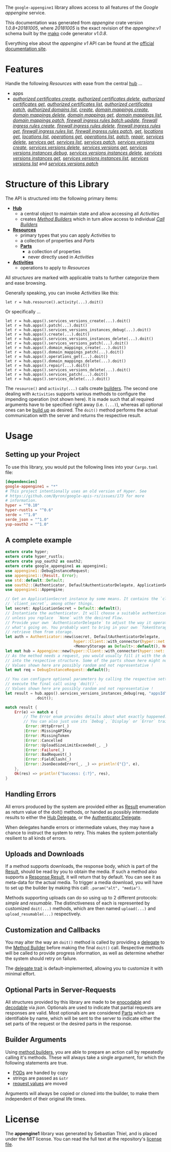 <!---
DO NOT EDIT !
This file was generated automatically from 'src/mako/api/README.md.mako'
DO NOT EDIT !
-->
The `google-appengine1` library allows access to all features of the *Google appengine* service.

This documentation was generated from *appengine* crate version *1.0.8+20181005*, where *20181005* is the exact revision of the *appengine:v1* schema built by the [mako](http://www.makotemplates.org/) code generator *v1.0.8*.

Everything else about the *appengine* *v1* API can be found at the
[official documentation site](https://cloud.google.com/appengine/docs/admin-api/).
# Features

Handle the following *Resources* with ease from the central [hub](https://docs.rs/google-appengine1/1.0.8+20181005/google_appengine1/struct.Appengine.html) ... 

* apps
 * [*authorized certificates create*](https://docs.rs/google-appengine1/1.0.8+20181005/google_appengine1/struct.AppAuthorizedCertificateCreateCall.html), [*authorized certificates delete*](https://docs.rs/google-appengine1/1.0.8+20181005/google_appengine1/struct.AppAuthorizedCertificateDeleteCall.html), [*authorized certificates get*](https://docs.rs/google-appengine1/1.0.8+20181005/google_appengine1/struct.AppAuthorizedCertificateGetCall.html), [*authorized certificates list*](https://docs.rs/google-appengine1/1.0.8+20181005/google_appengine1/struct.AppAuthorizedCertificateListCall.html), [*authorized certificates patch*](https://docs.rs/google-appengine1/1.0.8+20181005/google_appengine1/struct.AppAuthorizedCertificatePatchCall.html), [*authorized domains list*](https://docs.rs/google-appengine1/1.0.8+20181005/google_appengine1/struct.AppAuthorizedDomainListCall.html), [*create*](https://docs.rs/google-appengine1/1.0.8+20181005/google_appengine1/struct.AppCreateCall.html), [*domain mappings create*](https://docs.rs/google-appengine1/1.0.8+20181005/google_appengine1/struct.AppDomainMappingCreateCall.html), [*domain mappings delete*](https://docs.rs/google-appengine1/1.0.8+20181005/google_appengine1/struct.AppDomainMappingDeleteCall.html), [*domain mappings get*](https://docs.rs/google-appengine1/1.0.8+20181005/google_appengine1/struct.AppDomainMappingGetCall.html), [*domain mappings list*](https://docs.rs/google-appengine1/1.0.8+20181005/google_appengine1/struct.AppDomainMappingListCall.html), [*domain mappings patch*](https://docs.rs/google-appengine1/1.0.8+20181005/google_appengine1/struct.AppDomainMappingPatchCall.html), [*firewall ingress rules batch update*](https://docs.rs/google-appengine1/1.0.8+20181005/google_appengine1/struct.AppFirewallIngressRuleBatchUpdateCall.html), [*firewall ingress rules create*](https://docs.rs/google-appengine1/1.0.8+20181005/google_appengine1/struct.AppFirewallIngressRuleCreateCall.html), [*firewall ingress rules delete*](https://docs.rs/google-appengine1/1.0.8+20181005/google_appengine1/struct.AppFirewallIngressRuleDeleteCall.html), [*firewall ingress rules get*](https://docs.rs/google-appengine1/1.0.8+20181005/google_appengine1/struct.AppFirewallIngressRuleGetCall.html), [*firewall ingress rules list*](https://docs.rs/google-appengine1/1.0.8+20181005/google_appengine1/struct.AppFirewallIngressRuleListCall.html), [*firewall ingress rules patch*](https://docs.rs/google-appengine1/1.0.8+20181005/google_appengine1/struct.AppFirewallIngressRulePatchCall.html), [*get*](https://docs.rs/google-appengine1/1.0.8+20181005/google_appengine1/struct.AppGetCall.html), [*locations get*](https://docs.rs/google-appengine1/1.0.8+20181005/google_appengine1/struct.AppLocationGetCall.html), [*locations list*](https://docs.rs/google-appengine1/1.0.8+20181005/google_appengine1/struct.AppLocationListCall.html), [*operations get*](https://docs.rs/google-appengine1/1.0.8+20181005/google_appengine1/struct.AppOperationGetCall.html), [*operations list*](https://docs.rs/google-appengine1/1.0.8+20181005/google_appengine1/struct.AppOperationListCall.html), [*patch*](https://docs.rs/google-appengine1/1.0.8+20181005/google_appengine1/struct.AppPatchCall.html), [*repair*](https://docs.rs/google-appengine1/1.0.8+20181005/google_appengine1/struct.AppRepairCall.html), [*services delete*](https://docs.rs/google-appengine1/1.0.8+20181005/google_appengine1/struct.AppServiceDeleteCall.html), [*services get*](https://docs.rs/google-appengine1/1.0.8+20181005/google_appengine1/struct.AppServiceGetCall.html), [*services list*](https://docs.rs/google-appengine1/1.0.8+20181005/google_appengine1/struct.AppServiceListCall.html), [*services patch*](https://docs.rs/google-appengine1/1.0.8+20181005/google_appengine1/struct.AppServicePatchCall.html), [*services versions create*](https://docs.rs/google-appengine1/1.0.8+20181005/google_appengine1/struct.AppServiceVersionCreateCall.html), [*services versions delete*](https://docs.rs/google-appengine1/1.0.8+20181005/google_appengine1/struct.AppServiceVersionDeleteCall.html), [*services versions get*](https://docs.rs/google-appengine1/1.0.8+20181005/google_appengine1/struct.AppServiceVersionGetCall.html), [*services versions instances debug*](https://docs.rs/google-appengine1/1.0.8+20181005/google_appengine1/struct.AppServiceVersionInstanceDebugCall.html), [*services versions instances delete*](https://docs.rs/google-appengine1/1.0.8+20181005/google_appengine1/struct.AppServiceVersionInstanceDeleteCall.html), [*services versions instances get*](https://docs.rs/google-appengine1/1.0.8+20181005/google_appengine1/struct.AppServiceVersionInstanceGetCall.html), [*services versions instances list*](https://docs.rs/google-appengine1/1.0.8+20181005/google_appengine1/struct.AppServiceVersionInstanceListCall.html), [*services versions list*](https://docs.rs/google-appengine1/1.0.8+20181005/google_appengine1/struct.AppServiceVersionListCall.html) and [*services versions patch*](https://docs.rs/google-appengine1/1.0.8+20181005/google_appengine1/struct.AppServiceVersionPatchCall.html)




# Structure of this Library

The API is structured into the following primary items:

* **[Hub](https://docs.rs/google-appengine1/1.0.8+20181005/google_appengine1/struct.Appengine.html)**
    * a central object to maintain state and allow accessing all *Activities*
    * creates [*Method Builders*](https://docs.rs/google-appengine1/1.0.8+20181005/google_appengine1/trait.MethodsBuilder.html) which in turn
      allow access to individual [*Call Builders*](https://docs.rs/google-appengine1/1.0.8+20181005/google_appengine1/trait.CallBuilder.html)
* **[Resources](https://docs.rs/google-appengine1/1.0.8+20181005/google_appengine1/trait.Resource.html)**
    * primary types that you can apply *Activities* to
    * a collection of properties and *Parts*
    * **[Parts](https://docs.rs/google-appengine1/1.0.8+20181005/google_appengine1/trait.Part.html)**
        * a collection of properties
        * never directly used in *Activities*
* **[Activities](https://docs.rs/google-appengine1/1.0.8+20181005/google_appengine1/trait.CallBuilder.html)**
    * operations to apply to *Resources*

All *structures* are marked with applicable traits to further categorize them and ease browsing.

Generally speaking, you can invoke *Activities* like this:

```Rust,ignore
let r = hub.resource().activity(...).doit()
```

Or specifically ...

```ignore
let r = hub.apps().services_versions_create(...).doit()
let r = hub.apps().patch(...).doit()
let r = hub.apps().services_versions_instances_debug(...).doit()
let r = hub.apps().create(...).doit()
let r = hub.apps().services_versions_instances_delete(...).doit()
let r = hub.apps().services_versions_patch(...).doit()
let r = hub.apps().domain_mappings_create(...).doit()
let r = hub.apps().domain_mappings_patch(...).doit()
let r = hub.apps().operations_get(...).doit()
let r = hub.apps().domain_mappings_delete(...).doit()
let r = hub.apps().repair(...).doit()
let r = hub.apps().services_versions_delete(...).doit()
let r = hub.apps().services_patch(...).doit()
let r = hub.apps().services_delete(...).doit()
```

The `resource()` and `activity(...)` calls create [builders][builder-pattern]. The second one dealing with `Activities` 
supports various methods to configure the impending operation (not shown here). It is made such that all required arguments have to be 
specified right away (i.e. `(...)`), whereas all optional ones can be [build up][builder-pattern] as desired.
The `doit()` method performs the actual communication with the server and returns the respective result.

# Usage

## Setting up your Project

To use this library, you would put the following lines into your `Cargo.toml` file:

```toml
[dependencies]
google-appengine1 = "*"
# This project intentionally uses an old version of Hyper. See
# https://github.com/Byron/google-apis-rs/issues/173 for more
# information.
hyper = "^0.10"
hyper-rustls = "^0.6"
serde = "^1.0"
serde_json = "^1.0"
yup-oauth2 = "^1.0"
```

## A complete example

```Rust
extern crate hyper;
extern crate hyper_rustls;
extern crate yup_oauth2 as oauth2;
extern crate google_appengine1 as appengine1;
use appengine1::DebugInstanceRequest;
use appengine1::{Result, Error};
use std::default::Default;
use oauth2::{Authenticator, DefaultAuthenticatorDelegate, ApplicationSecret, MemoryStorage};
use appengine1::Appengine;

// Get an ApplicationSecret instance by some means. It contains the `client_id` and 
// `client_secret`, among other things.
let secret: ApplicationSecret = Default::default();
// Instantiate the authenticator. It will choose a suitable authentication flow for you, 
// unless you replace  `None` with the desired Flow.
// Provide your own `AuthenticatorDelegate` to adjust the way it operates and get feedback about 
// what's going on. You probably want to bring in your own `TokenStorage` to persist tokens and
// retrieve them from storage.
let auth = Authenticator::new(&secret, DefaultAuthenticatorDelegate,
                              hyper::Client::with_connector(hyper::net::HttpsConnector::new(hyper_rustls::TlsClient::new())),
                              <MemoryStorage as Default>::default(), None);
let mut hub = Appengine::new(hyper::Client::with_connector(hyper::net::HttpsConnector::new(hyper_rustls::TlsClient::new())), auth);
// As the method needs a request, you would usually fill it with the desired information
// into the respective structure. Some of the parts shown here might not be applicable !
// Values shown here are possibly random and not representative !
let mut req = DebugInstanceRequest::default();

// You can configure optional parameters by calling the respective setters at will, and
// execute the final call using `doit()`.
// Values shown here are possibly random and not representative !
let result = hub.apps().services_versions_instances_debug(req, "appsId", "servicesId", "versionsId", "instancesId")
             .doit();

match result {
    Err(e) => match e {
        // The Error enum provides details about what exactly happened.
        // You can also just use its `Debug`, `Display` or `Error` traits
         Error::HttpError(_)
        |Error::MissingAPIKey
        |Error::MissingToken
        |Error::Cancelled
        |Error::UploadSizeLimitExceeded(_, _)
        |Error::Failure(_)
        |Error::BadRequest(_)
        |Error::FieldClash(_)
        |Error::JsonDecodeError(_, _) => println!("{}", e),
    },
    Ok(res) => println!("Success: {:?}", res),
}

```
## Handling Errors

All errors produced by the system are provided either as [Result](https://docs.rs/google-appengine1/1.0.8+20181005/google_appengine1/enum.Result.html) enumeration as return value of 
the doit() methods, or handed as possibly intermediate results to either the 
[Hub Delegate](https://docs.rs/google-appengine1/1.0.8+20181005/google_appengine1/trait.Delegate.html), or the [Authenticator Delegate](https://docs.rs/yup-oauth2/*/yup_oauth2/trait.AuthenticatorDelegate.html).

When delegates handle errors or intermediate values, they may have a chance to instruct the system to retry. This 
makes the system potentially resilient to all kinds of errors.

## Uploads and Downloads
If a method supports downloads, the response body, which is part of the [Result](https://docs.rs/google-appengine1/1.0.8+20181005/google_appengine1/enum.Result.html), should be
read by you to obtain the media.
If such a method also supports a [Response Result](https://docs.rs/google-appengine1/1.0.8+20181005/google_appengine1/trait.ResponseResult.html), it will return that by default.
You can see it as meta-data for the actual media. To trigger a media download, you will have to set up the builder by making
this call: `.param("alt", "media")`.

Methods supporting uploads can do so using up to 2 different protocols: 
*simple* and *resumable*. The distinctiveness of each is represented by customized 
`doit(...)` methods, which are then named `upload(...)` and `upload_resumable(...)` respectively.

## Customization and Callbacks

You may alter the way an `doit()` method is called by providing a [delegate](https://docs.rs/google-appengine1/1.0.8+20181005/google_appengine1/trait.Delegate.html) to the 
[Method Builder](https://docs.rs/google-appengine1/1.0.8+20181005/google_appengine1/trait.CallBuilder.html) before making the final `doit()` call. 
Respective methods will be called to provide progress information, as well as determine whether the system should 
retry on failure.

The [delegate trait](https://docs.rs/google-appengine1/1.0.8+20181005/google_appengine1/trait.Delegate.html) is default-implemented, allowing you to customize it with minimal effort.

## Optional Parts in Server-Requests

All structures provided by this library are made to be [enocodable](https://docs.rs/google-appengine1/1.0.8+20181005/google_appengine1/trait.RequestValue.html) and 
[decodable](https://docs.rs/google-appengine1/1.0.8+20181005/google_appengine1/trait.ResponseResult.html) via *json*. Optionals are used to indicate that partial requests are responses 
are valid.
Most optionals are are considered [Parts](https://docs.rs/google-appengine1/1.0.8+20181005/google_appengine1/trait.Part.html) which are identifiable by name, which will be sent to 
the server to indicate either the set parts of the request or the desired parts in the response.

## Builder Arguments

Using [method builders](https://docs.rs/google-appengine1/1.0.8+20181005/google_appengine1/trait.CallBuilder.html), you are able to prepare an action call by repeatedly calling it's methods.
These will always take a single argument, for which the following statements are true.

* [PODs][wiki-pod] are handed by copy
* strings are passed as `&str`
* [request values](https://docs.rs/google-appengine1/1.0.8+20181005/google_appengine1/trait.RequestValue.html) are moved

Arguments will always be copied or cloned into the builder, to make them independent of their original life times.

[wiki-pod]: http://en.wikipedia.org/wiki/Plain_old_data_structure
[builder-pattern]: http://en.wikipedia.org/wiki/Builder_pattern
[google-go-api]: https://github.com/google/google-api-go-client

# License
The **appengine1** library was generated by Sebastian Thiel, and is placed 
under the *MIT* license.
You can read the full text at the repository's [license file][repo-license].

[repo-license]: https://github.com/Byron/google-apis-rsblob/master/LICENSE.md
